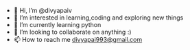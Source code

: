 - 👋 Hi, I’m @divyapaiv
- 👀 I’m interested in learning,coding and exploring new things
- 🌱 I’m currently learning python
- 💞️ I’m looking to collaborate on anything :)
- 📫 How to reach me divyapai993@gmail.com

<!---
divyapaiv/divyapaiv is a ✨ special ✨ repository because its `README.md` (this file) appears on your GitHub profile.
You can click the Preview link to take a look at your changes.
--->
